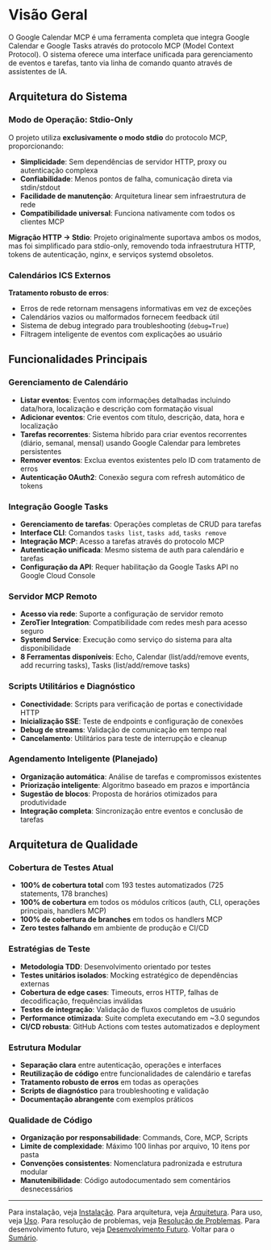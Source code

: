 # Visão Geral

O Google Calendar MCP é uma ferramenta completa que integra Google Calendar
e Google Tasks através do protocolo MCP (Model Context Protocol). O sistema
oferece uma interface unificada para gerenciamento de eventos e tarefas,
tanto via linha de comando quanto através de assistentes de IA.

## Arquitetura do Sistema

### Modo de Operação: Stdio-Only

O projeto utiliza **exclusivamente o modo stdio** do protocolo MCP, proporcionando:

- **Simplicidade**: Sem dependências de servidor HTTP, proxy ou autenticação complexa
- **Confiabilidade**: Menos pontos de falha, comunicação direta via stdin/stdout
- **Facilidade de manutenção**: Arquitetura linear sem infraestrutura de rede
- **Compatibilidade universal**: Funciona nativamente com todos os clientes MCP

**Migração HTTP → Stdio**: Projeto originalmente suportava ambos os modos,
mas foi simplificado para stdio-only, removendo toda infraestrutura HTTP,
tokens de autenticação, nginx, e serviços systemd obsoletos.

### Calendários ICS Externos

**Tratamento robusto de erros**:

- Erros de rede retornam mensagens informativas em vez de exceções
- Calendários vazios ou malformados fornecem feedback útil
- Sistema de debug integrado para troubleshooting (`debug=True`)
- Filtragem inteligente de eventos com explicações ao usuário

## Funcionalidades Principais

### Gerenciamento de Calendário

- **Listar eventos**: Eventos com informações detalhadas incluindo data/hora,
  localização e descrição com formatação visual
- **Adicionar eventos**: Crie eventos com título, descrição, data, hora e localização
- **Tarefas recorrentes**: Sistema híbrido para criar eventos recorrentes
  (diário, semanal, mensal) usando Google Calendar para lembretes persistentes
- **Remover eventos**: Exclua eventos existentes pelo ID com tratamento de erros
- **Autenticação OAuth2**: Conexão segura com refresh automático de tokens

### Integração Google Tasks

- **Gerenciamento de tarefas**: Operações completas de CRUD para tarefas
- **Interface CLI**: Comandos `tasks list`, `tasks add`, `tasks remove`
- **Integração MCP**: Acesso a tarefas através do protocolo MCP
- **Autenticação unificada**: Mesmo sistema de auth para calendário e tarefas
- **Configuração da API**: Requer habilitação da Google Tasks API no
  Google Cloud Console

### Servidor MCP Remoto

- **Acesso via rede**: Suporte a configuração de servidor remoto
- **ZeroTier Integration**: Compatibilidade com redes mesh para acesso seguro
- **Systemd Service**: Execução como serviço do sistema para alta disponibilidade
- **8 Ferramentas disponíveis**: Echo, Calendar (list/add/remove events,
  add recurring tasks), Tasks (list/add/remove tasks)

### Scripts Utilitários e Diagnóstico

- **Conectividade**: Scripts para verificação de portas e conectividade HTTP
- **Inicialização SSE**: Teste de endpoints e configuração de conexões
- **Debug de streams**: Validação de comunicação em tempo real
- **Cancelamento**: Utilitários para teste de interrupção e cleanup

### Agendamento Inteligente (Planejado)

- **Organização automática**: Análise de tarefas e compromissos existentes
- **Priorização inteligente**: Algoritmo baseado em prazos e importância
- **Sugestão de blocos**: Proposta de horários otimizados para produtividade
- **Integração completa**: Sincronização entre eventos e conclusão de tarefas

## Arquitetura de Qualidade

### Cobertura de Testes Atual

- **100% de cobertura total** com 193 testes automatizados
  (725 statements, 178 branches)
- **100% de cobertura** em todos os módulos críticos (auth, CLI, operações
  principais, handlers MCP)
- **100% de cobertura de branches** em todos os handlers MCP
- **Zero testes falhando** em ambiente de produção e CI/CD

### Estratégias de Teste

- **Metodologia TDD**: Desenvolvimento orientado por testes
- **Testes unitários isolados**: Mocking estratégico de dependências externas
- **Cobertura de edge cases**: Timeouts, erros HTTP, falhas de decodificação,
  frequências inválidas
- **Testes de integração**: Validação de fluxos completos de usuário
- **Performance otimizada**: Suite completa executando em ~3.0 segundos
- **CI/CD robusta**: GitHub Actions com testes automatizados e deployment

### Estrutura Modular

- **Separação clara** entre autenticação, operações e interfaces
- **Reutilização de código** entre funcionalidades de calendário e tarefas
- **Tratamento robusto de erros** em todas as operações
- **Scripts de diagnóstico** para troubleshooting e validação
- **Documentação abrangente** com exemplos práticos

### Qualidade de Código

- **Organização por responsabilidade**: Commands, Core, MCP, Scripts
- **Limite de complexidade**: Máximo 100 linhas por arquivo, 10 itens por pasta
- **Convenções consistentes**: Nomenclatura padronizada e estrutura modular
- **Manutenibilidade**: Código autodocumentado sem comentários desnecessários

---
Para instalação, veja [Instalação](installation.md).
Para arquitetura, veja [Arquitetura](architecture.md).
Para uso, veja [Uso](usage.md).
Para resolução de problemas, veja [Resolução de Problemas](../troubleshooting.md).
Para desenvolvimento futuro, veja [Desenvolvimento Futuro](../future.md).
Voltar para o [Sumário](../README.md).
